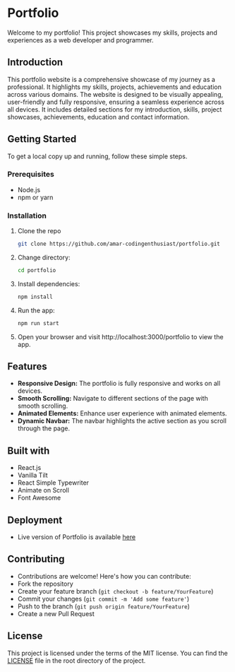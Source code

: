 # Portfolio
Welcome to my portfolio! This project showcases my skills, projects and experiences as a web developer and programmer.

## Introduction
This portfolio website is a comprehensive showcase of my journey as a professional. It highlights my skills, projects, achievements and education across various domains. The website is designed to be visually appealing, user-friendly and fully responsive, ensuring a seamless experience across all devices. It includes detailed sections for my introduction, skills, project showcases, achievements, education and contact information.

## Getting Started

To get a local copy up and running, follow these simple steps.

### Prerequisites

- Node.js
- npm or yarn

### Installation

1. Clone the repo
   ```sh
   git clone https://github.com/amar-codingenthusiast/portfolio.git
2. Change directory:
   ```sh
   cd portfolio
3. Install dependencies:
   ```sh
   npm install
4. Run the app:
   ```sh
   npm run start
5. Open your browser and visit http://localhost:3000/portfolio to view the app.

## Features
- **Responsive Design:** The portfolio is fully responsive and works on all devices.
- **Smooth Scrolling:** Navigate to different sections of the page with smooth scrolling.
- **Animated Elements:** Enhance user experience with animated elements.
- **Dynamic Navbar:** The navbar highlights the active section as you scroll through the page.

## Built with
 - React.js
 - Vanilla Tilt
 - React Simple Typewriter
 - Animate on Scroll
 - Font Awesome

## Deployment
 - Live version of Portfolio is available [here](https://amar-codingenthusiast.github.io/portfolio)

## Contributing
 - Contributions are welcome! Here's how you can contribute:
 - Fork the repository
 - Create your feature branch (`git checkout -b feature/YourFeature`)
 - Commit your changes (`git commit -m 'Add some feature'`)
 - Push to the branch (`git push origin feature/YourFeature`)
 - Create a new Pull Request

## License
This project is licensed under the terms of the MIT license. You can find the [LICENSE](LICENSE) file in the root directory of the project.
